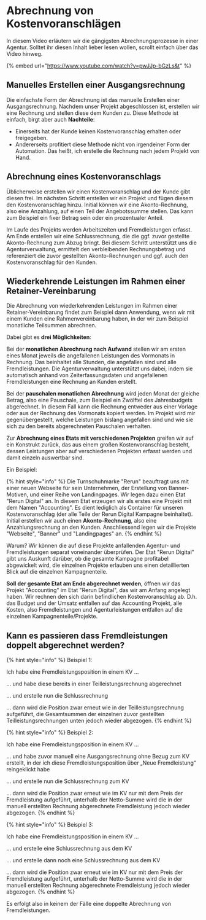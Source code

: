 # Abrechnung von Kostenvoranschlägen

In diesem Video erläutern wir die gängigsten Abrechnungsprozesse in einer Agentur. Solltet ihr diesen Inhalt lieber lesen wollen, scrollt einfach über das Video hinweg.

{% embed url="https://www.youtube.com/watch?v=pwJJp-bGzLs&t" %}

## Manuelles Erstellen einer Ausgangsrechnung

Die einfachste Form der Abrechnung ist das manuelle Erstellen einer Ausgangsrechnung. Nachdem unser Projekt abgeschlossen ist, erstellen wir eine Rechnung und stellen diese dem Kunden zu. Diese Methode ist einfach, birgt aber auch **Nachteile**:&#x20;

* Einerseits hat der Kunde keinen Kostenvoranschlag erhalten oder freigegeben.
* Andererseits profitiert diese Methode nicht von irgendeiner Form der Automation. Das heißt, ich erstelle die Rechnung nach jedem Projekt von Hand.

## Abrechnung eines Kostenvoranschlags

Üblicherweise erstellen wir einen Kostenvoranschlag und der Kunde gibt diesen frei. Im nächsten Schritt erstellen wir ein Projekt und fügen diesem den Kostenvoranschlag hinzu. Initial können wir eine Akonto-Rechnung, also eine Anzahlung, auf einen Teil der Angebotssumme stellen. Das kann zum Beispiel ein fixer Betrag sein oder ein prozentualer Anteil.

Im Laufe des Projekts werden Arbeitszeiten und Fremdleistungen erfasst. Am Ende erstellen wir eine Schlussrechnung, die die ggf. zuvor gestellte Akonto-Rechnung zum Abzug bringt. Bei diesem Schritt unterstützt uns die Agenturverwaltung, ermittelt den verbleibenden Rechnungsbetrag und referenziert die zuvor gestellten Akonto-Rechnungen und ggf. auch den Kostenvoranschlag für den Kunden.

## Wiederkehrende Leistungen im Rahmen einer Retainer-Vereinbarung

Die Abrechnung von wiederkehrenden Leistungen im Rahmen einer Retainer-Vereinbarung findet zum Beispiel dann Anwendung, wenn wir mit einem Kunden eine Rahmenvereinbarung haben, in der wir zum Beispiel monatliche Teilsummen abrechnen.

Dabei gibt es **drei Möglichkeiten**:&#x20;

Bei der **monatlichen Abrechnung nach Aufwand** stellen wir am ersten eines Monat jeweils die angefallenen Leistungen des Vormonats in Rechnung. Das beinhaltet alle Stunden, die angefallen sind und alle Fremdleistungen. Die Agenturverwaltung unterstützt uns dabei, indem sie automatisch anhand von Zeiterfassungsdaten und angefallenen Fremdleistungen eine Rechnung an Kunden erstellt.

Bei der **pauschalen monatlichen Abrechnung** wird jeden Monat der gleiche Betrag, also eine Pauschale, zum Beispiel ein Zwölftel des Jahresbudgets abgerechnet. In diesem Fall kann die Rechnung entweder aus einer Vorlage oder aus der Rechnung des Vormonats kopiert werden. Im Projekt wird mir gegenübergestellt, welche Leistungen bislang angefallen sind und wie sie sich zu den bereits abgerechneten Pauschalen verhalten.

Zur **Abrechnung eines Etats mit verschiedenen Projekten** greifen wir auf ein Konstrukt zurück, das aus einem großen Kostenvoranschlag besteht, dessen Leistungen aber auf verschiedenen Projekten erfasst werden und damit einzeln auswertbar sind.

Ein Beispiel:&#x20;

{% hint style="info" %}
Die Turnschuhmarke "Rerun" beauftragt uns mit einer neuen Webseite für sein Unternehmen, der Erstellung von Banner-Motiven, und einer Reihe von Landingpages. Wir legen dazu einen Etat "Rerun Digital" an. In diesem Etat erzeugen wir als erstes eine Projekt mit dem Namen "Accounting". Es dient lediglich als Container für unseren Kostenvoranschlag (der alle Teile der Rerun Digital Kampagne beinhaltet). Initial erstellen wir auch einen **Akonto-Rechnung**, also eine Anzahlungsrechnung an den Kunden. Anschliessend legen wir die Projekte "Webseite", "Banner" und "Landingpages" an.
{% endhint %}

Warum? Wir können die auf diese Projekte anfallenden Agentur- und Fremdleistungen separat voneinander überprüfen. Der Etat "Rerun Digital" gibt uns Auskunft darüber, ob die gesamte Kampagne profitabel abgewickelt wird, die einzelnen Projekte erlauben uns einen detaillierten Blick auf die einzelnen Kampagnenteile.

**Soll der gesamte Etat am Ende abgerechnet werden**, öffnen wir das Projekt "Accounting" im Etat "Rerun Digital", das wir am Anfang angelegt haben. Wir rechnen den sich darin befindlichen Kostenvoranschlag ab. D.h. das Budget und der Umsatz entfallen auf das Accounting Projekt, alle Kosten, also Fremdleistungen und Agenturleistungen entfallen auf die einzelnen Kampagnenteile/Projekte.

## Kann es passieren dass Fremdleistungen doppelt abgerechnet werden?

{% hint style="info" %}
Beispiel 1:

Ich habe eine Fremdleistungsposition in einem KV …&#x20;

… und habe diese bereits in einer Teilleistungsrechnung abgerechnet&#x20;

… und erstelle nun die Schlussrechnung&#x20;

… dann wird die Position zwar erneut wie in der Teilleistungsrechnung aufgeführt, die Gesamtsummen der einzelnen zuvor gestellten Teilleistungsrechnungen unten jedoch wieder abgezogen.
{% endhint %}

{% hint style="info" %}
Beispiel 2:

Ich habe eine Fremdleistungsposition in einem KV …&#x20;

… und habe zuvor manuell eine Ausgangsrechnung ohne Bezug zum KV erstellt, in der ich diese Fremdleistungsposition über „Neue Fremdleistung“ reingeklickt habe&#x20;

… und erstelle nun die Schlussrechnung zum KV&#x20;

… dann wird die Position zwar erneut wie im KV nur mit dem Preis der Fremdleistung aufgeführt, unterhalb der Netto-Summe wird die in der manuell erstellten Rechnung abgerechnete Fremdleistung jedoch wieder abgezogen.
{% endhint %}

{% hint style="info" %}
Beispiel 3:&#x20;

Ich habe eine Fremdleistungsposition in einem KV …&#x20;

… und erstelle eine Schlussrechnung aus dem KV&#x20;

… und erstelle dann noch eine Schlussrechnung aus dem KV&#x20;

… dann wird die Position zwar erneut wie im KV nur mit dem Preis der Fremdleistung aufgeführt, unterhalb der Netto-Summe wird die in der manuell erstellten Rechnung abgerechnete Fremdleistung jedoch wieder abgezogen.
{% endhint %}

Es erfolgt also in keinem der Fälle eine doppelte Abrechnung von Fremdleistungen.

